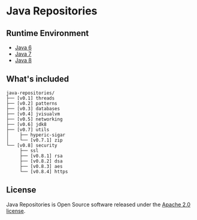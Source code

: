 # Java Repositories

## Runtime Environment
- [Java 6](http://www.oracle.com/technetwork/java/javase/downloads/jdk6downloads-1902814.html)
- [Java 7](http://www.oracle.com/technetwork/java/javase/downloads/jdk7-downloads-1880260.html)
- [Java 8](http://www.oracle.com/technetwork/java/javase/downloads/jdk8-downloads-2133151.html)

## What's included
```
java-repositories/
├── [v0.1] threads
├── [v0.2] patterns
├── [v0.3] databases
├── [v0.4] jvisualvm
├── [v0.5] networking
├── [v0.6] jdk8
├── [v0.7] utils
│    ├── hyperic-sigar
│    └── [v0.7.1] zip
└── [v0.8] security
     ├── ssl
     ├── [v0.8.1] rsa
     ├── [v0.8.2] dsa
     ├── [v0.8.3] aes
     └── [v0.8.4] https
```

## License
Java Repositories is Open Source software released under the [Apache 2.0 license](http://www.apache.org/licenses/LICENSE-2.0.html).